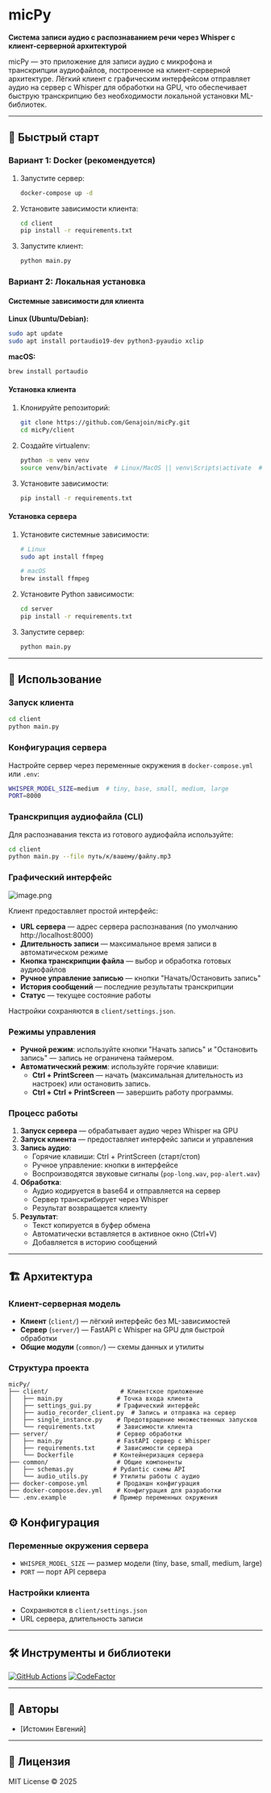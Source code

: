 # micPy

**Система записи аудио с распознаванием речи через Whisper с клиент-серверной архитектурой**

micPy — это приложение для записи аудио с микрофона и транскрипции аудиофайлов, построенное на клиент-серверной архитектуре. Лёгкий клиент с графическим интерфейсом отправляет аудио на сервер с Whisper для обработки на GPU, что обеспечивает быструю транскрипцию без необходимости локальной установки ML-библиотек.

---

## 🚀 Быстрый старт

### Вариант 1: Docker (рекомендуется)

1. Запустите сервер:
   ```bash
   docker-compose up -d
   ```

2. Установите зависимости клиента:
   ```bash
   cd client
   pip install -r requirements.txt
   ```

3. Запустите клиент:
   ```bash
   python main.py
   ```

### Вариант 2: Локальная установка

#### Системные зависимости для клиента

**Linux (Ubuntu/Debian):**
```bash
sudo apt update
sudo apt install portaudio19-dev python3-pyaudio xclip
```

**macOS:**
```bash
brew install portaudio
```

#### Установка клиента

1. Клонируйте репозиторий:
   ```bash
   git clone https://github.com/Genajoin/micPy.git
   cd micPy/client
   ```

2. Создайте virtualenv:
   ```bash
   python -m venv venv
   source venv/bin/activate  # Linux/MacOS || venv\Scripts\activate  # Windows
   ```

3. Установите зависимости:
   ```bash
   pip install -r requirements.txt
   ```

#### Установка сервера

1. Установите системные зависимости:
   ```bash
   # Linux
   sudo apt install ffmpeg
   
   # macOS
   brew install ffmpeg
   ```

2. Установите Python зависимости:
   ```bash
   cd server
   pip install -r requirements.txt
   ```

3. Запустите сервер:
   ```bash
   python main.py
   ```

---

## 📱 Использование

### Запуск клиента

```bash
cd client
python main.py
```

### Конфигурация сервера

Настройте сервер через переменные окружения в `docker-compose.yml` или `.env`:

```bash
WHISPER_MODEL_SIZE=medium  # tiny, base, small, medium, large
PORT=8000
```

### Транскрипция аудиофайла (CLI)

Для распознавания текста из готового аудиофайла используйте:
```bash
cd client
python main.py --file путь/к/вашему/файлу.mp3
```

### Графический интерфейс

![image.png](image.png)

Клиент предоставляет простой интерфейс:
- **URL сервера** — адрес сервера распознавания (по умолчанию http://localhost:8000)
- **Длительность записи** — максимальное время записи в автоматическом режиме
- **Кнопка транскрипции файла** — выбор и обработка готовых аудиофайлов
- **Ручное управление записью** — кнопки "Начать/Остановить запись" 
- **История сообщений** — последние результаты транскрипции
- **Статус** — текущее состояние работы

Настройки сохраняются в `client/settings.json`.

### Режимы управления

- **Ручной режим**: используйте кнопки "Начать запись" и "Остановить запись" — запись не ограничена таймером.
- **Автоматический режим**: используйте горячие клавиши:
  - **Ctrl + PrintScreen** — начать (максимальная длительность из настроек) или остановить запись.
  - **Ctrl + Ctrl + PrintScreen** — завершить работу программы.

### Процесс работы

1. **Запуск сервера** — обрабатывает аудио через Whisper на GPU
2. **Запуск клиента** — предоставляет интерфейс записи и управления
3. **Запись аудио**:
   - Горячие клавиши: Ctrl + PrintScreen (старт/стоп)
   - Ручное управление: кнопки в интерфейсе
   - Воспроизводятся звуковые сигналы (`pop-long.wav`, `pop-alert.wav`)
4. **Обработка**:
   - Аудио кодируется в base64 и отправляется на сервер
   - Сервер транскрибирует через Whisper
   - Результат возвращается клиенту
5. **Результат**:
   - Текст копируется в буфер обмена
   - Автоматически вставляется в активное окно (Ctrl+V)
   - Добавляется в историю сообщений

---

## 🏗️ Архитектура

### Клиент-серверная модель

- **Клиент** (`client/`) — лёгкий интерфейс без ML-зависимостей
- **Сервер** (`server/`) — FastAPI с Whisper на GPU для быстрой обработки
- **Общие модули** (`common/`) — схемы данных и утилиты

### Структура проекта

```
micPy/
├── client/                    # Клиентское приложение
│   ├── main.py               # Точка входа клиента
│   ├── settings_gui.py       # Графический интерфейс 
│   ├── audio_recorder_client.py  # Запись и отправка на сервер
│   ├── single_instance.py    # Предотвращение множественных запусков
│   └── requirements.txt      # Зависимости клиента
├── server/                   # Сервер обработки
│   ├── main.py               # FastAPI сервер с Whisper
│   ├── requirements.txt      # Зависимости сервера
│   └── Dockerfile           # Контейнеризация сервера
├── common/                   # Общие компоненты
│   ├── schemas.py           # Pydantic схемы API
│   └── audio_utils.py       # Утилиты работы с аудио
├── docker-compose.yml        # Продакшн конфигурация
├── docker-compose.dev.yml    # Конфигурация для разработки
└── .env.example             # Пример переменных окружения
```

## ⚙️ Конфигурация

### Переменные окружения сервера

- `WHISPER_MODEL_SIZE` — размер модели (tiny, base, small, medium, large)
- `PORT` — порт API сервера

### Настройки клиента

- Сохраняются в `client/settings.json`
- URL сервера, длительность записи

---

## 🛠️ Инструменты и библиотеки
[![GitHub Actions](https://img.shields.io/github/actions/workflow/status/Genajoin/micPy/bandit.yml)](https://github.com/Genajoin/micPy/actions)
[![CodeFactor](https://img.shields.io/codefactor/grade/github/Genajoin/micPy?style=flat-square)](https://www.codefactor.io/repository/github/Genajoin/micPy)

---

## 👤 Авторы

- [Истомин Евгений]

---

## 📜 Лицензия

MIT License © 2025